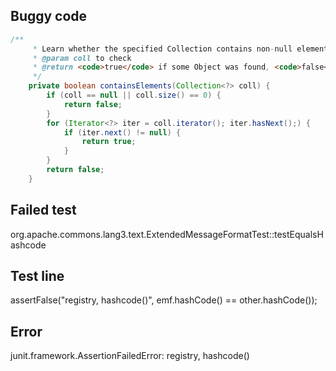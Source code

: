 ## Buggy code
```java
/**
     * Learn whether the specified Collection contains non-null elements.
     * @param coll to check
     * @return <code>true</code> if some Object was found, <code>false</code> otherwise.
     */
    private boolean containsElements(Collection<?> coll) {
        if (coll == null || coll.size() == 0) {
            return false;
        }
        for (Iterator<?> iter = coll.iterator(); iter.hasNext();) {
            if (iter.next() != null) {
                return true;
            }
        }
        return false;
    }
```

## Failed test
org.apache.commons.lang3.text.ExtendedMessageFormatTest::testEqualsHashcode

## Test line
assertFalse("registry, hashcode()", emf.hashCode() == other.hashCode());

## Error
junit.framework.AssertionFailedError: registry, hashcode()

